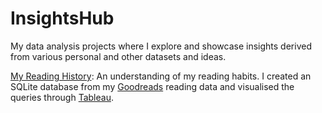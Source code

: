 # InsightsHub
My data analysis projects where I explore and showcase insights derived from various personal and other datasets and ideas.

[My Reading History](https://acovilla.wordpress.com/2023/11/06/my-reading-history/): An understanding of my reading habits. I created an SQLite database from my [Goodreads](https://www.goodreads.com/user/show/14780849-andr-s) reading data and visualised the queries through [Tableau](https://public.tableau.com/app/profile/andres.covilla/viz/MyReadingHistory_16992145325900/Dashboard1).
